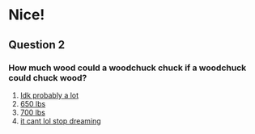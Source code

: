 # Nice!
## Question 2
### How much wood could a woodchuck chuck if a woodchuck could chuck wood?
1. [Idk probably a lot](https://cactusbro74.github.io/mysteriousGift/2/)
2. [650 lbs](https://cactusbro74.github.io/mysteriousGift/2/)
3. [700 lbs](https://cactusbro74.github.io/mysteriousGift/3/)
4. [it cant lol stop dreaming](https://cactusbro74.github.io/mysteriousGift/2/)
